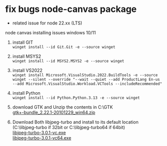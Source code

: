 # fix bugs node-canvas package
- related issue for node 22.xx (LTS)

node canvas installing issues windows 10/11

1. install GIT<br />
`winget install --id Git.Git -e --source winget`

3. install MSYS2<br />
`winget install --id MSYS2.MSYS2 -e --source winget`

4. install VS2022<br />
`winget install Microsoft.VisualStudio.2022.BuildTools -e --source winget --silent --override "--wait --quiet --add ProductLang En-us --add Microsoft.VisualStudio.Workload.VCTools --includeRecommended"`

5. install Python<br />
`winget install --id Python.Python.3.13 -e --source winget`

6. download GTK and Unzip the contents in C:\GTK<br />
[gtk+-bundle_2.22.1-20101229_win64.zip](https://ftp.gnome.org/pub/GNOME/binaries/win64/gtk+/2.22/gtk+-bundle_2.22.1-20101229_win64.zip)

7. Download Both libjpeg-turbo and install to its default location (C:\libjpeg-turbo if 32bit or C:\libjpeg-turbo64 if 64bit)<br />
[libjpeg-turbo-3.0.1-vc.exe](https://sourceforge.net/projects/libjpeg-turbo/files/3.0.1/libjpeg-turbo-3.0.1-vc.exe/download)<br />
[libjpeg-turbo-3.0.1-vc64.exe](https://sourceforge.net/projects/libjpeg-turbo/files/3.0.1/libjpeg-turbo-3.0.1-vc64.exe/download)
